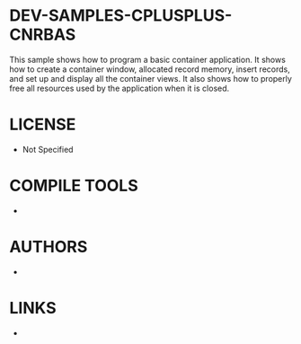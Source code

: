 # DEV-SAMPLES-CPLUSPLUS-CNRBAS
This sample shows how to program a basic container application.  It shows how to create a container window, allocated record memory, insert records, and set up and display all the container views.  It also shows how to properly free all resources used by the application when it is closed.

LICENSE
===============
* Not Specified

COMPILE TOOLS
===============
* 
 
AUTHORS
===============
* 

LINKS
===============
* 
